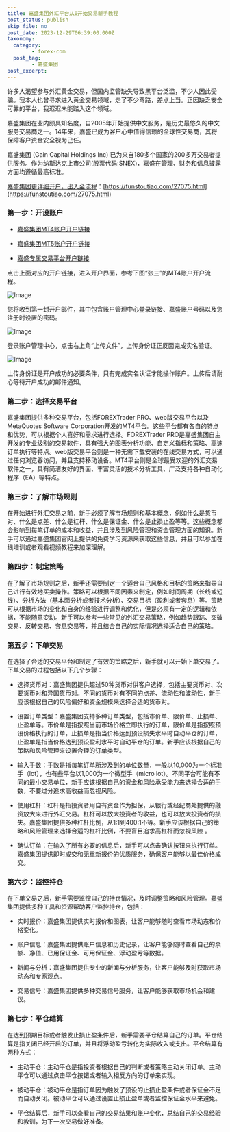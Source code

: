 ```yaml
---
title: 嘉盛集团外汇平台从0开始交易新手教程
post_status: publish
skip_file: no
post_date: 2023-12-29T06:39:00.000Z
taxonomy:
  category:
        - forex-com
  post_tag:
        - 嘉盛集团
post_excerpt: 
---
```

许多人渴望参与外汇黄金交易，但国内监管缺失导致黑平台泛滥，不少人因此受骗。我本人也曾寻求进入黄金交易领域，走了不少弯路，差点上当。正因缺乏安全可靠的平台，我迟迟未能踏入这个领域。

嘉盛集团在业内颇具知名度，自2005年开始提供中文服务，是历史最悠久的中文服务交易商之一。14年来，嘉盛已成为客户心中值得信赖的全球性交易商，其将保障客户资金安全视为己任。

嘉盛集团 (Gain Capital Holdings Inc) 已为来自180多个国家的200多万交易者提供服务。作为纳斯达克上市公司(股票代码:SNEX)，嘉盛在管理、财务和信息披露方面均遵循最高标准。

[嘉盛集团更详细开户，出入金流程](https://funstoutiao.com/27075.html)：[https://funstoutiao.com/27075.html](https://funstoutiao.com/27075.html)

### 第一步：开设账户

* [嘉盛集团MT4账户开户链接](https://s.ssgg.net/jsmt4)

* [嘉盛集团MT5账户开户链接](https://s.ssgg.net/jsmt5)

* [嘉盛专属交易平台开户链接](https://s.ssgg.net/js)

点击上面对应的开户链接，进入开户界面，参考下图“张三”的MT4账户开户流程。

![Image](https://prod-files-secure.s3.us-west-2.amazonaws.com/39ed1227-6d7d-4570-be36-9ccd4a2c4241/7a167aea-686b-400d-af59-4e18eb607a40/640.png?X-Amz-Algorithm=AWS4-HMAC-SHA256&X-Amz-Content-Sha256=UNSIGNED-PAYLOAD&X-Amz-Credential=ASIAZI2LB4667CQR7VS3%2F20250606%2Fus-west-2%2Fs3%2Faws4_request&X-Amz-Date=20250606T221308Z&X-Amz-Expires=3600&X-Amz-Security-Token=IQoJb3JpZ2luX2VjEI7%2F%2F%2F%2F%2F%2F%2F%2F%2F%2FwEaCXVzLXdlc3QtMiJGMEQCICfinN7X2RpgywdlqrvbfkBH00XxoYG4Qlt3QbzHhULBAiBeO%2FlX9MMaOa3uFd3KRt5rDupFrqeWJVPf8aRlqWjotyr%2FAwhnEAAaDDYzNzQyMzE4MzgwNSIMPDya77piUpqW9ukhKtwDfaKV8zdiNt9Cz0SWvrzj5iDPlX1hXg%2FCnhkKyEbnogu6PinXtRbSKwksaGIp3JDOlUX10iHUDFFVwBqW4FRiua1VarI8RK2eo9V7s9tRXXMKNEpaTH63uCpeqHbM0TCohHGGVdAzJ04PEziBU%2FIqVJ0C0oD2EQkQFwu22eOgMg5RKDtL9StGvP7y7wUJA9YjGN6LK%2BOtMbnR5Ny%2F6yqy75qiXKcvKIiGVQ0Rfwas7I3qbAWMNtgur1wA0Qo9dhWIWUG7AvOfvbOuJKFR%2FcpNfaCdZwhiM0cx%2BZg3uMHpf4b%2FnfOwM6hvuUKjZYnp%2F6s7PwxarGKR8NNMcqxFaKxWmoNqkQSWMOSEaOGbKlR2taB%2Bj%2FDfhJ7kxgqJD0Uf1IjutYPc5VVAuMlbRMZt1mw8hGTY234jeGg09vpXlJwZS04n3LAoAA3rKOcwYX5V33ZKG0q3RKMGdAMD43WsscjjD07fHoEzagvtfJ0YGeKs48g0AQE71FzvyHtRQ6dtDr3vpFcbcsVRllhY5CRhXpbKybuuduZFuz%2FWCCtN6GgPZsZl%2Bcn2NQ%2BPGUwCU8MuqYbcg%2FiO%2BTJgXcr92MjLFTpuPeCQtx%2FK5Hw3soNgo1RvJDufy7OAIhgBbN2p%2FLsw18CNwgY6pgFQJval1gGh0sHukzKyXo951G4ehgwssNx0A55MWsJk1QCr058tZvZHbp62wGIITD0%2F46PvLsBdfsi%2B4MYaAoeebJWwaVxcc3kc%2FmAE4U35fNWspak9mKkxsSJf1vj3vfNatqb5T1t0oBSuVCcYs7a8MmKWlH7a2Zwl3taX2cZUXVMaufzVdEI349dPrQbHXv2yqEHTx1PfHVUK%2BD3nkkF3uI3biyZM&X-Amz-Signature=4612eec3396c73487721b8663527963dd0499e57f0e8cc434602a3797a7874af&X-Amz-SignedHeaders=host&x-id=GetObject)

您将收到第一封开户邮件，其中包含账户管理中心登录链接、嘉盛账户号码以及您注册时设置的密码。

![Image](https://prod-files-secure.s3.us-west-2.amazonaws.com/39ed1227-6d7d-4570-be36-9ccd4a2c4241/eaa1c6b3-2877-4284-a0e1-530e222c27fb/image.png?X-Amz-Algorithm=AWS4-HMAC-SHA256&X-Amz-Content-Sha256=UNSIGNED-PAYLOAD&X-Amz-Credential=ASIAZI2LB4667CQR7VS3%2F20250606%2Fus-west-2%2Fs3%2Faws4_request&X-Amz-Date=20250606T221308Z&X-Amz-Expires=3600&X-Amz-Security-Token=IQoJb3JpZ2luX2VjEI7%2F%2F%2F%2F%2F%2F%2F%2F%2F%2FwEaCXVzLXdlc3QtMiJGMEQCICfinN7X2RpgywdlqrvbfkBH00XxoYG4Qlt3QbzHhULBAiBeO%2FlX9MMaOa3uFd3KRt5rDupFrqeWJVPf8aRlqWjotyr%2FAwhnEAAaDDYzNzQyMzE4MzgwNSIMPDya77piUpqW9ukhKtwDfaKV8zdiNt9Cz0SWvrzj5iDPlX1hXg%2FCnhkKyEbnogu6PinXtRbSKwksaGIp3JDOlUX10iHUDFFVwBqW4FRiua1VarI8RK2eo9V7s9tRXXMKNEpaTH63uCpeqHbM0TCohHGGVdAzJ04PEziBU%2FIqVJ0C0oD2EQkQFwu22eOgMg5RKDtL9StGvP7y7wUJA9YjGN6LK%2BOtMbnR5Ny%2F6yqy75qiXKcvKIiGVQ0Rfwas7I3qbAWMNtgur1wA0Qo9dhWIWUG7AvOfvbOuJKFR%2FcpNfaCdZwhiM0cx%2BZg3uMHpf4b%2FnfOwM6hvuUKjZYnp%2F6s7PwxarGKR8NNMcqxFaKxWmoNqkQSWMOSEaOGbKlR2taB%2Bj%2FDfhJ7kxgqJD0Uf1IjutYPc5VVAuMlbRMZt1mw8hGTY234jeGg09vpXlJwZS04n3LAoAA3rKOcwYX5V33ZKG0q3RKMGdAMD43WsscjjD07fHoEzagvtfJ0YGeKs48g0AQE71FzvyHtRQ6dtDr3vpFcbcsVRllhY5CRhXpbKybuuduZFuz%2FWCCtN6GgPZsZl%2Bcn2NQ%2BPGUwCU8MuqYbcg%2FiO%2BTJgXcr92MjLFTpuPeCQtx%2FK5Hw3soNgo1RvJDufy7OAIhgBbN2p%2FLsw18CNwgY6pgFQJval1gGh0sHukzKyXo951G4ehgwssNx0A55MWsJk1QCr058tZvZHbp62wGIITD0%2F46PvLsBdfsi%2B4MYaAoeebJWwaVxcc3kc%2FmAE4U35fNWspak9mKkxsSJf1vj3vfNatqb5T1t0oBSuVCcYs7a8MmKWlH7a2Zwl3taX2cZUXVMaufzVdEI349dPrQbHXv2yqEHTx1PfHVUK%2BD3nkkF3uI3biyZM&X-Amz-Signature=54a4653e9421fe798f19831baaf540802b0571dad0b157daf6947d1896ed9141&X-Amz-SignedHeaders=host&x-id=GetObject)

登录账户管理中心，点击右上角“上传文件”，上传身份证正反面完成实名验证。

![Image](https://prod-files-secure.s3.us-west-2.amazonaws.com/39ed1227-6d7d-4570-be36-9ccd4a2c4241/54090639-09fc-46b4-a135-e0289f707147/image.png?X-Amz-Algorithm=AWS4-HMAC-SHA256&X-Amz-Content-Sha256=UNSIGNED-PAYLOAD&X-Amz-Credential=ASIAZI2LB4667CQR7VS3%2F20250606%2Fus-west-2%2Fs3%2Faws4_request&X-Amz-Date=20250606T221308Z&X-Amz-Expires=3600&X-Amz-Security-Token=IQoJb3JpZ2luX2VjEI7%2F%2F%2F%2F%2F%2F%2F%2F%2F%2FwEaCXVzLXdlc3QtMiJGMEQCICfinN7X2RpgywdlqrvbfkBH00XxoYG4Qlt3QbzHhULBAiBeO%2FlX9MMaOa3uFd3KRt5rDupFrqeWJVPf8aRlqWjotyr%2FAwhnEAAaDDYzNzQyMzE4MzgwNSIMPDya77piUpqW9ukhKtwDfaKV8zdiNt9Cz0SWvrzj5iDPlX1hXg%2FCnhkKyEbnogu6PinXtRbSKwksaGIp3JDOlUX10iHUDFFVwBqW4FRiua1VarI8RK2eo9V7s9tRXXMKNEpaTH63uCpeqHbM0TCohHGGVdAzJ04PEziBU%2FIqVJ0C0oD2EQkQFwu22eOgMg5RKDtL9StGvP7y7wUJA9YjGN6LK%2BOtMbnR5Ny%2F6yqy75qiXKcvKIiGVQ0Rfwas7I3qbAWMNtgur1wA0Qo9dhWIWUG7AvOfvbOuJKFR%2FcpNfaCdZwhiM0cx%2BZg3uMHpf4b%2FnfOwM6hvuUKjZYnp%2F6s7PwxarGKR8NNMcqxFaKxWmoNqkQSWMOSEaOGbKlR2taB%2Bj%2FDfhJ7kxgqJD0Uf1IjutYPc5VVAuMlbRMZt1mw8hGTY234jeGg09vpXlJwZS04n3LAoAA3rKOcwYX5V33ZKG0q3RKMGdAMD43WsscjjD07fHoEzagvtfJ0YGeKs48g0AQE71FzvyHtRQ6dtDr3vpFcbcsVRllhY5CRhXpbKybuuduZFuz%2FWCCtN6GgPZsZl%2Bcn2NQ%2BPGUwCU8MuqYbcg%2FiO%2BTJgXcr92MjLFTpuPeCQtx%2FK5Hw3soNgo1RvJDufy7OAIhgBbN2p%2FLsw18CNwgY6pgFQJval1gGh0sHukzKyXo951G4ehgwssNx0A55MWsJk1QCr058tZvZHbp62wGIITD0%2F46PvLsBdfsi%2B4MYaAoeebJWwaVxcc3kc%2FmAE4U35fNWspak9mKkxsSJf1vj3vfNatqb5T1t0oBSuVCcYs7a8MmKWlH7a2Zwl3taX2cZUXVMaufzVdEI349dPrQbHXv2yqEHTx1PfHVUK%2BD3nkkF3uI3biyZM&X-Amz-Signature=b960b7ca30a5f83aa613bc2a693dbe89f57b86111f3364ed838e80f231ccfcf1&X-Amz-SignedHeaders=host&x-id=GetObject)

上传身份证是开户成功的必要条件，只有完成实名认证才能操作账户。上传后请耐心等待开户成功的邮件通知。

### 第二步：选择交易平台

嘉盛集团提供多种交易平台，包括FOREXTrader PRO、web版交易平台以及MetaQuotes Software Corporation开发的MT4平台。这些平台都有各自的特点和优势，可以根据个人喜好和需求进行选择。FOREXTrader PRO是嘉盛集团自主开发的专业级别的交易软件，具有强大的图表分析功能、自定义指标和策略、高速订单执行等特点。web版交易平台则是一种无需下载安装的在线交易方式，可以通过任何浏览器访问，并且支持移动设备。MT4平台则是全球最受欢迎的外汇交易软件之一，具有简洁友好的界面、丰富灵活的技术分析工具、广泛支持各种自动化程序（EA）等特点。

### 第三步：了解市场规则

在开始进行外汇交易之前，新手必须了解市场规则和基本概念，例如什么是货币对、什么是点差、什么是杠杆、什么是保证金、什么是止损止盈等等。这些概念都会影响到每笔订单的成本和收益，并且涉及到风险管理和资金管理方面的知识。新手可以通过嘉盛集团官网上提供的免费学习资源来获取这些信息，并且可以参加在线培训或者观看视频教程来加深理解。

### 第四步：制定策略

在了解了市场规则之后，新手还需要制定一个适合自己风格和目标的策略来指导自己进行有效地买卖操作。策略可以根据不同因素来制定，例如时间周期（长线或短线）、分析方法（基本面分析或者技术分析）、交易目标（盈利或者套息）等。策略可以根据市场的变化和自身的经验进行调整和优化，但是必须有一定的逻辑和依据，不能随意变动。新手可以参考一些常见的外汇交易策略，例如趋势跟踪、突破交易、反转交易、套息交易等，并且结合自己的实际情况选择适合自己的策略。

### 第五步：下单交易

在选择了合适的交易平台和制定了有效的策略之后，新手就可以开始下单交易了。下单交易的过程包括以下几个步骤：

* 选择货币对：嘉盛集团提供超过50种货币对供客户选择，包括主要货币对、次要货币对和异国货币对。不同的货币对有不同的点差、流动性和波动性，新手应该根据自己的风险偏好和资金规模来选择合适的货币对。

* 设置订单类型：嘉盛集团支持多种订单类型，包括市价单、限价单、止损单、止盈单等。市价单是指按照当前市场价格立即执行的订单，限价单是指按照预设价格执行的订单，止损单是指当价格达到预设损失水平时自动平仓的订单，止盈单是指当价格达到预设盈利水平时自动平仓的订单。新手应该根据自己的策略和风险管理来设置合理的订单类型。

* 输入手数：手数是指每笔订单所涉及到的单位数量，一般以10,000为一个标准手（lot），也有些平台以1,000为一个微型手（micro lot）。不同平台可能有不同的最小交易单位，新手应该根据自己的资金和风险承受能力来选择合适的手数，不要过分追求高收益而忽视风险。

* 使用杠杆：杠杆是指投资者用自有资金作为担保，从银行或经纪商处提供的融资放大来进行外汇交易。杠杆可以放大投资者的收益，也可以放大投资者的损失。嘉盛集团提供多种杠杆比例，从1:1到400:1不等。新手应该根据自己的策略和风险管理来选择合适的杠杆比例，不要盲目追求高杠杆而忽视风险 。

* 确认订单：在输入了所有必要的信息后，新手可以点击确认按钮来执行订单。嘉盛集团提供即时成交和无重新报价的优质服务，确保客户能够以最佳价格成交。

### 第六步：监控持仓

在下单交易之后，新手需要监控自己的持仓情况，及时调整策略和风险管理。嘉盛集团提供多种工具和资源帮助客户监控持仓，包括：

* 实时报价：嘉盛集团提供实时报价和图表，让客户能够随时查看市场动态和价格变化。

* 账户信息：嘉盛集团提供账户信息和历史记录，让客户能够随时查看自己的余额、净值、已用保证金、可用保证金、浮动盈亏等数据。

* 新闻与分析：嘉盛集团提供专业的新闻与分析服务，让客户能够及时获取市场动态和专家观点。

* 交易信号：嘉盛集团提供多种交易信号服务，让客户能够获取市场机会和建议。

### 第七步：平仓结算

在达到预期目标或者触发止损止盈条件后，新手需要平仓结算自己的订单。平仓结算是指关闭已经开启的订单，并且将浮动盈亏转化为实际收入或支出。平仓结算有两种方式：

* 主动平仓：主动平仓是指投资者根据自己的判断或者策略主动关闭订单。主动平仓可以通过点击平仓按钮或者输入相反方向的订单来实现。

* 被动平仓：被动平仓是指订单因为触发了预设的止损止盈条件或者保证金不足而自动关闭。被动平仓可以通过设置止损止盈单或者监控保证金水平来避免。

* 平仓结算后，新手可以查看自己的交易结果和账户变化，总结自己的交易经验和教训，为下一次交易做好准备。